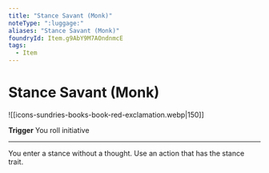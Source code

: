 ```yaml
---
title: "Stance Savant (Monk)"
noteType: ":luggage:"
aliases: "Stance Savant (Monk)"
foundryId: Item.g9AbY9M7AOndnmcE
tags:
  - Item
---
```


# Stance Savant (Monk)
![[icons-sundries-books-book-red-exclamation.webp|150]]

**Trigger** You roll initiative

* * *

You enter a stance without a thought. Use an action that has the stance trait.
